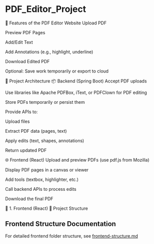 # PDF_Editor_Project


🔧 Features of the PDF Editor Website
Upload PDF

Preview PDF Pages

Add/Edit Text

Add Annotations (e.g., highlight, underline)

Download Edited PDF

Optional: Save work temporarily or export to cloud

🧱 Project Architecture
📦 Backend (Spring Boot)
Accept PDF uploads

Use libraries like Apache PDFBox, iText, or PDFClown for PDF editing

Store PDFs temporarily or persist them

Provide APIs to:

Upload files

Extract PDF data (pages, text)

Apply edits (text, shapes, annotations)

Return updated PDF

🌐 Frontend (React)
Upload and preview PDFs (use pdf.js from Mozilla)

Display PDF pages in a canvas or viewer

Add tools (textbox, highlighter, etc.)

Call backend APIs to process edits

Download the final PDF


🧱 1. Frontend (React)
📁 Project Structure


## Frontend Structure Documentation

For detailed frontend folder structure, see [frontend-structure.md](./frontend-structure.md)
